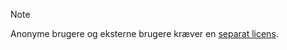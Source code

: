 <!-- markdownlint-disable-file MD041 -->
> [!NOTE]
> Anonyme brugere og eksterne brugere kræver en [separat licens][1].

<!-- Referenced links -->
[1]: ../../license/index.md
